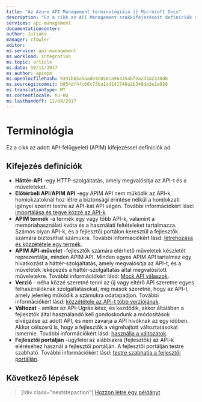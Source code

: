 ```yaml
---
title: "Az Azure API Management terminológiája |} Microsoft Docs"
description: "Ez a cikk az API Management szakkifejezéseit definíciók ad."
services: api-management
documentationcenter: 
author: Juliako
manager: cfowler
editor: 
ms.service: api-management
ms.workload: integration
ms.topic: article
ms.date: 10/11/2017
ms.author: apimpm
ms.openlocfilehash: 9391b65a5aade4c050ca964354bfea2d3a2338d8
ms.sourcegitcommit: b854df4fc66c73ba1dd141740a2b348de3e1e028
ms.translationtype: MT
ms.contentlocale: hu-HU
ms.lasthandoff: 12/04/2017
---
```

# <a name="terminology"></a>Terminológia

Ez a cikk az adott API-felügyeleti (APIM) kifejezéssel definíciók ad.

## <a name="term-definitions"></a>Kifejezés definíciók

* **Háttér-API** -egy HTTP-szolgáltatás, amely megvalósítja az API-t és a műveleteket. 
* **Előtérbeli API**/**APIM API** -egy APIM API nem működik az API-k, homlokzatoknál hoz létre a biztonsági érintése nélkül a homlokzati igényei szerint testre az API-kat API végén. További információkért lásd: [importálása és tegye közzé az API-k](import-and-publish.md).
* **APIM termék** -a termék egy vagy több API-k, valamint a memóriahasználati kvóta és a használati feltételeket tartalmazza. Számos olyan API-k, és a fejlesztői portálon keresztül a fejlesztők számára biztosíthat számukra. További információkért lásd: [létrehozása és közzététele egy termék](api-management-howto-add-products.md).
* **APIM API-művelet** -fejlesztők számára elérhető műveletek készletét reprezentálja, minden APIM API. Minden egyes APIM API tartalmaz egy hivatkozást a háttér-szolgáltatás, amely megvalósítja az API-t, és a műveletek leképezés a háttér-szolgáltatás által megvalósított műveletekre. További információkért lásd: [Mock API válaszok](mock-api-responses.md).
* **Verzió** - néha közzé szeretné tenni az új vagy eltérő API szeretne egyes felhasználóknak szolgáltatásokat, míg mások szeretné, hogy az API-t, amely jelenleg működik a számukra odatapadjon. További információkért lásd: [közzététele az API-t több verziójának](api-management-get-started-publish-versions.md).
* **Változat** - amikor az API-Ugrás kész, és kezdődik, akkor általában a fejlesztők által használandó kell gondoskodunk a módosítások elvégzése az adott API, és nem zavarja a API hívóknak az egy időben. Akkor célszerű is, hogy a fejlesztők a végrehajtott változtatásokat ismernie. További információkért lásd: [használja a változatok](api-management-get-started-revise-api.md).
* **Fejlesztői portálján** -ügyfelei az alábbiakra (fejlesztők) az API-k eléréséhez használ a fejlesztői portálján. A fejlesztői portálján testre szabható. További információkért lásd: [testre szabhatja a fejlesztői portálján](api-management-customize-styles.md).

## <a name="next-steps"></a>Következő lépések

> [!div class="nextstepaction"]
> [Hozzon létre egy példányt](get-started-create-service-instance.md)

